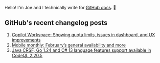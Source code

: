Hello! I'm Joe and I technically write for <a href="https://docs.github.com">GitHub docs</a>. 🔮

## GitHub's recent changelog posts

1. <a href='https://github.blog/changelog/2025-02-28-copilot-workspace-showing-quota-limits-issues-in-dashboard-and-ux-improvements'>Copilot Workspace: Showing quota limits, issues in dashboard, and UX improvements</a>
2. <a href='https://github.blog/changelog/2025-02-28-mobile-monthly-februarys-general-availability-and-more'>Mobile monthly: February’s general availability and more</a>
3. <a href='https://github.blog/changelog/2025-02-28-java-crsf-go-1-24-and-c-13-language-features-support-available-in-codeql-2-20-5'>Java CRSF, Go 1.24 and C# 13 language features support available in CodeQL 2.20.5</a>

